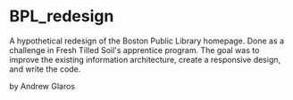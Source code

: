 BPL_redesign
============

A hypothetical redesign of the Boston Public Library homepage. Done as a challenge in Fresh Tilled Soil's apprentice program. The goal was to improve the existing information architecture, create a responsive design, and write the code.

by Andrew Glaros
